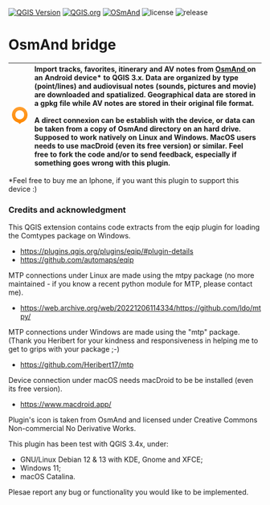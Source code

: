 [![QGIS Version](https://img.shields.io/badge/QGIS-3.x-green)](https://qgis.org) 
[![QGIS.org](https://img.shields.io/badge/QGIS.org-published-green)](https://plugins.qgis.org/plugins/OsmAnd_bridge/#plugin-versions) 
[![OSmAnd](https://img.shields.io/badge/OsmAnd-compatible-orange)](https://osmand.net/)
![license](https://img.shields.io/badge/License-GPL_v3.0-blue) ![release](https://img.shields.io/badge/release-v2.0-red.svg)

# OsmAnd bridge

| ![OsmAnd_logo.png](OsmAnd_logo.png) | Import tracks, favorites, itinerary and AV notes from [OsmAnd ](https://osmand.net/)on an **Android device*** to QGIS 3.x. Data are organized by type (point/lines) and audiovisual notes (sounds, pictures and movie) are downloaded and spatialized. Geographical data are stored in a gpkg file while AV notes are stored in their original file format.<br/><br>A direct connexion can be establish with the device, or data can be taken from a copy of OsmAnd directory on an hard drive. Supposed to work natively on Linux and Windows. MacOS users needs to use macDroid (even its free version) or similar. Feel free to fork the code and/or to send feedback, especially if something goes wrong with this plugin. |
|:------------------------------------|:-------------------------------------------------------------------------------------------------------------------------------------------------------------------------------------------------------------------------------------------------------------------------------------------------------------------------------------------------------------------------------------------------------------------------------------------------------------------------------------------------------------------------------------------------------------------------------------------------------------------------------------------------------------------------------------------------------------------------------|
*Feel free to buy me an Iphone, if you want this plugin to support this device :)

### Credits and acknowledgment
This QGIS extension contains code extracts from the eqip plugin for loading the Comtypes package on Windows.  
- https://plugins.qgis.org/plugins/eqip/#plugin-details
- https://github.com/automaps/eqip

MTP connections under Linux are made using the mtpy package (no more maintained - if you know a recent python module for MTP, please contact me).  

- https://web.archive.org/web/20221206114334/https://github.com/ldo/mtpy/


MTP connections under Windows are made using the "mtp" package. (Thank you Heribert for your kindness and responsiveness in helping me to get to grips with your package ;-)  

- https://github.com/Heribert17/mtp

Device connection under macOS needs macDroid to be be installed (even its free version).

- https://www.macdroid.app/ 
 

Plugin's icon is taken from OsmAnd and licensed under Creative Commons Non-commercial No Derivative Works.

This plugin has been test with QGIS 3.4x, under:
- GNU/Linux Debian 12 & 13 with KDE, Gnome and XFCE;
- Windows 11;
- macOS Catalina. 

Plesae report any bug or functionality you would like to be implemented. 



